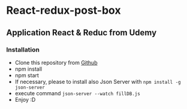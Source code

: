 # React-redux-post-box


## Application React & Reduc from Udemy

### Installation

- Clone this repository from [Github](https://github.com/FlorianGG/react-redux-post-box)
- npm install
- npm start
- If necessary, please to install also Json Server  with `npm install -g json-server`
- execute command `json-server --watch fillDB.js`
- Enjoy :D
